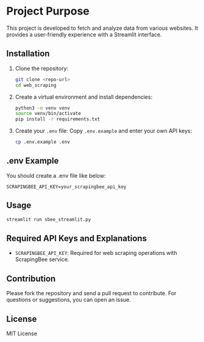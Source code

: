 # Project Purpose
This project is developed to fetch and analyze data from various websites. It provides a user-friendly experience with a Streamlit interface.

## Installation

1. Clone the repository:
   ```bash
   git clone <repo-url>
   cd web_scraping
   ```

2. Create a virtual environment and install dependencies:
   ```bash
   python3 -m venv venv
   source venv/bin/activate
   pip install -r requirements.txt
   ```

3. Create your `.env` file:
   Copy `.env.example` and enter your own API keys:
   ```bash
   cp .env.example .env
   ```

## .env Example
You should create a .env file like below:
```env
SCRAPINGBEE_API_KEY=your_scrapingbee_api_key
```

## Usage

```bash
streamlit run sbee_streamlit.py
```

## Required API Keys and Explanations
- `SCRAPINGBEE_API_KEY`: Required for web scraping operations with ScrapingBee service.

## Contribution
Please fork the repository and send a pull request to contribute. For questions or suggestions, you can open an issue.

## License
MIT License 